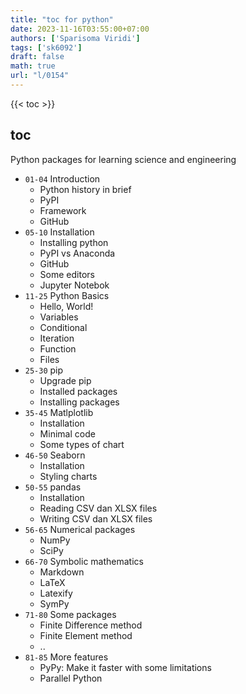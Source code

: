 ```yaml
---
title: "toc for python"
date: 2023-11-16T03:55:00+07:00
authors: ['Sparisoma Viridi']
tags: ['sk6092']
draft: false
math: true
url: "l/0154"
---
```

{{< toc >}}


## toc
Python packages for learning science and engineering 
+ `01-04` Introduction
  - Python history in brief
  - PyPI
  - Framework
  - GitHub
+ `05-10` Installation
  - Installing python
  - PyPI vs Anaconda
  - GitHub
  - Some editors
  - Jupyter Notebok
+ `11-25` Python Basics
  - Hello, World!
  - Variables
  - Conditional
  - Iteration
  - Function
  - Files
+ `25-30` pip
  - Upgrade pip
  - Installed packages
  - Installing packages
+ `35-45` Matlplotlib
  - Installation
  - Minimal code
  - Some types of chart
+ `46-50` Seaborn
  - Installation
  - Styling charts
+ `50-55` pandas
  - Installation
  - Reading CSV dan XLSX files
  - Writing CSV dan XLSX files
+ `56-65` Numerical packages
  - NumPy
  - SciPy
+ `66-70` Symbolic mathematics
  - Markdown
  - LaTeX
  - Latexify
  - SymPy
+ `71-80` Some packages
  - Finite Difference method
  - Finite Element method
  - ..
+ `81-85` More features
  - PyPy: Make it faster with some limitations
  - Parallel Python